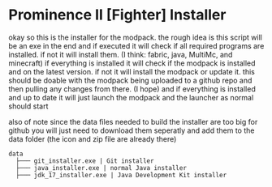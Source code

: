 # Prominence II [Fighter] Installer

okay so this is the installer for the modpack.
the rough idea is this script will be an exe in the end and if executed it will check if all required programs are installed.
if not it will install them. (I think: fabric, java, MultiMc, and minecraft)
if everything is installed it will check if the modpack is installed and on the latest version.
if not it will install the modpack or update it.
this should be doable with the modpack being uploaded to a github repo and then pulling any changes from there. (I hope)
and if everything is installed and up to date it will just launch the modpack and the launcher as normal should start

also of note since the data files needed to build the installer are too big for github you will just need to download them seperatly and add them to the data folder (the icon and zip file are already there)

    data
      ├─── git_installer.exe | Git installer
      ├─── java_installer.exe | normal Java installer
      ├─── jdk_17_installer.exe | Java Development Kit installer
    